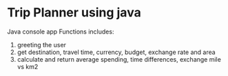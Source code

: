 # Trip Planner using java
Java console app 
Functions includes:
1. greeting the user
2. get destination, travel time, currency, budget, exchange rate and area
3. calculate and return average spending, time differences, exchange mile vs km2
